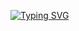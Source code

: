 [![Typing SVG](https://readme-typing-svg.demolab.com?font=Press+Start+2P&size=12&pause=1000&color=F7ED1A&width=435&lines=HEY+THERE%2C+I'M+UMUT!;+I+ENJOY+BUILDING+RARE+STUFF%F0%9F%A6%84+;I+LOVE+BABY+YODA+%F0%9F%92%9A+%26+VALORANT+%F0%9F%8C%B1)](https://git.io/typing-svg)

<!---
umutkonmus/umutkonmus is a ✨ special ✨ repository because its `README.md` (this file) appears on your GitHub profile.
You can click the Preview link to take a look at your changes.
--->
